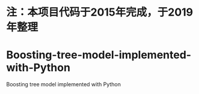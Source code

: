 # 注：**本项目代码于2015年完成，于2019年整理**

# Boosting-tree-model-implemented-with-Python
Boosting tree model implemented with Python 
